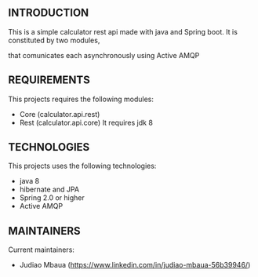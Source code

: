 INTRODUCTION
------------
This is a simple calculator rest api made with java and Spring boot. It is constituted by two modules,

that comunicates each asynchronously using Active AMQP

REQUIREMENTS
------------
This projects requires the following modules:

 * Core (calculator.api.rest)
 * Rest (calculator.api.core)
It requires jdk 8


TECHNOLOGIES
------------
This projects uses the following technologies:

 * java 8
 * hibernate and JPA
 * Spring 2.0 or higher
 * Active AMQP
 

MAINTAINERS
-----------
Current maintainers:
 * Judiao Mbaua (https://www.linkedin.com/in/judiao-mbaua-56b39946/)


